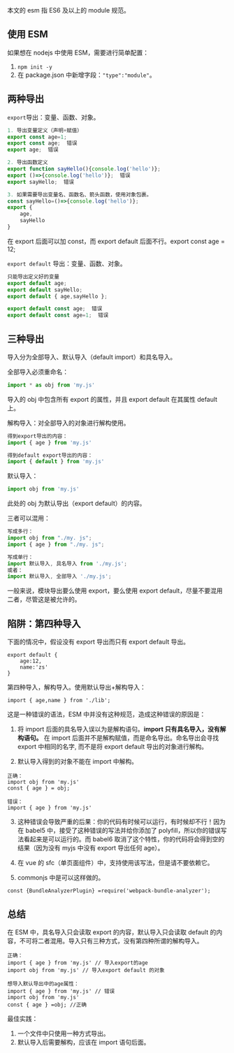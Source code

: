 本文的 esm 指 ES6 及以上的 module 规范。

## 使用 ESM
如果想在 nodejs 中使用 ESM，需要进行简单配置：
1. `npm init -y`
2. 在 package.json 中新增字段：`"type":"module"`。

## 两种导出
`export`导出：变量、函数、对象。
```js
1. 导出变量定义（声明+赋值）
export const age=1;
export const age;  错误
export age;  错误

2. 导出函数定义
export function sayHello(){console.log('hello')};
export ()=>{console.log('hello')};  错误
export sayHello;  错误

3. 如果需要导出变量名、函数名、箭头函数，使用对象包裹。
const sayHello=()=>{console.log('hello')};
export {
	age,
	sayHello
}
```
在 export 后面可以加 const，而 export default 后面不行。export const age = 12;

`export default` 导出：变量、函数、对象。
```js
只能导出定义好的变量
export default age;
export default sayHello;
export default { age,sayHello };

export default const age;  错误
export default const age=1;  错误
```


## 三种导出
导入分为全部导入、默认导入（default import）和具名导入。

全部导入必须重命名：
```js
import * as obj from 'my.js' 
```
导入的 obj 中包含所有 export 的属性，并且 export default 在其属性 default 上。

解构导入：对全部导入的对象进行解构使用。
```js
得到export导出的内容：
import { age } from 'my.js'

得到default export导出的内容：
import { default } from 'my.js'
```


默认导入：
```js
import obj from 'my.js'
```
此处的 obj 为默认导出（export default）的内容。

三者可以混用：
```js
写成多行：
import obj from "./my. js"; 
import { age } from "./my. js"; 

写成单行：
import 默认导入, 具名导入 from './my.js';
或者：
import 默认导入, 全部导入 './my.js';
```
一般来说，模块导出要么使用 export，要么使用 export default，尽量不要混用二者，尽管这是被允许的。

## 陷阱：第四种导入
下面的情况中，假设没有 export 导出而只有 export default 导出。
```
export default {
	age:12,
	name:'zs'
}
```

第四种导入，解构导入。使用默认导出+解构导入：
```
import { age,name } from './lib';
```

这是一种错误的语法，ESM 中并没有这种规范，造成这种错误的原因是：
1. 将 import 后面的具名导入误以为是解构语句。**import 只有具名导入，没有解构语句。** 在 import 后面并不是解构赋值，而是命名导出。命名导出会寻找 export 中相同的名字, 而不是将 export default 导出的对象进行解构。

2. 默认导入得到的对象不能在 import 中解构。
```
正确：
import obj from 'my.js'
const { age } = obj;  

错误：
import { age } from 'my.js'
```

3. 这种错误会导致严重的后果：你的代码有时候可以运行，有时候却不行！因为在 babel5 中，接受了这种错误的写法并给你添加了 polyfill，所以你的错误写法看起来是可以运行的。而 babel6 取消了这个特性，你的代码将会得到空的结果（因为没有 myjs 中没有 export 导出任何 age）。

4. 在 vue 的 sfc（单页面组件）中，支持使用该写法，但是请不要依赖它。

5. commonjs 中是可以这样做的。
```
const {BundleAnalyzerPlugin} =require('webpack-bundle-analyzer');
```

## 总结
在 ESM 中，具名导入只会读取 export 的内容，默认导入只会读取 default 的内容，不可将二者混用。导入只有三种方式，没有第四种所谓的解构导入。
```
正确：
import { age } from 'my.js' // 导入export的age
import obj from 'my.js' // 导入export default 的对象

想导入默认导出中的age属性：
import { age } from 'my.js' // 错误
import obj from 'my.js'
const { age } =obj; //正确
```

最佳实践：
1. 一个文件中只使用一种方式导出。
2. 默认导入后需要解构，应该在 import 语句后面。

